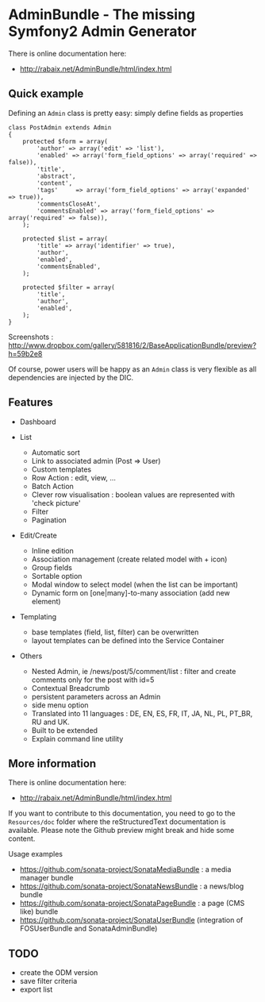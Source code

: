 AdminBundle - The missing Symfony2 Admin Generator
==================================================

There is online documentation here:

 - http://rabaix.net/AdminBundle/html/index.html

Quick example
-------------

Defining an ``Admin`` class is pretty easy: simply define fields as properties

    class PostAdmin extends Admin
    {
        protected $form = array(
            'author' => array('edit' => 'list'),
            'enabled' => array('form_field_options' => array('required' => false)),
            'title',
            'abstract',
            'content',
            'tags'     => array('form_field_options' => array('expanded' => true)),
            'commentsCloseAt',
            'commentsEnabled' => array('form_field_options' => array('required' => false)),
        );

        protected $list = array(
            'title' => array('identifier' => true),
            'author',
            'enabled',
            'commentsEnabled',
        );

        protected $filter = array(
            'title',
            'author',
            'enabled',
        );
    }

Screenshots : http://www.dropbox.com/gallery/581816/2/BaseApplicationBundle/preview?h=59b2e8

Of course, power users will be happy as an ``Admin`` class is very flexible as all dependencies are
injected by the DIC.

Features
--------

  - Dashboard

  - List

    - Automatic sort
    - Link to associated admin (Post => User)
    - Custom templates
    - Row Action : edit, view, ...
    - Batch Action
    - Clever row visualisation : boolean values are represented with 'check picture'
    - Filter
    - Pagination

  - Edit/Create

    - Inline edition
    - Association management (create related model with + icon)
    - Group fields
    - Sortable option
    - Modal window to select model (when the list can be important)
    - Dynamic form on [one|many]-to-many association (add new element)

  - Templating

    - base templates (field, list, filter) can be overwritten
    - layout templates can be defined into the Service Container

  - Others

    - Nested Admin, ie /news/post/5/comment/list : filter and create comments only for the post with id=5
    - Contextual Breadcrumb
    - persistent parameters across an Admin
    - side menu option
    - Translated into 11 languages : DE, EN, ES, FR, IT, JA, NL, PL, PT_BR, RU and UK.
    - Built to be extended
    - Explain command line utility


More information
----------------

There is online documentation here:

 - http://rabaix.net/AdminBundle/html/index.html

If you want to contribute to this documentation, you need to go to the ``Resources/doc`` folder where
the reStructuredText documentation is available.
Please note the Github preview might break and hide some content.

Usage examples

 - https://github.com/sonata-project/SonataMediaBundle : a media manager bundle
 - https://github.com/sonata-project/SonataNewsBundle : a news/blog bundle
 - https://github.com/sonata-project/SonataPageBundle : a page (CMS like) bundle
 - https://github.com/sonata-project/SonataUserBundle (integration of FOSUserBundle and SonataAdminBundle)

TODO
----

  - create the ODM version
  - save filter criteria
  - export list
